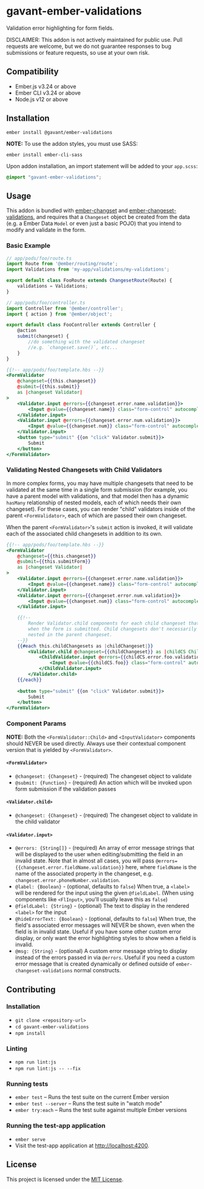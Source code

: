 gavant-ember-validations
==============================================================================

Validation error highlighting for form fields.

DISCLAIMER: This addon is not actively maintained for public use. Pull requests are welcome, but we do not guarantee responses to bug submissions or feature requests, so use at your own risk.


Compatibility
------------------------------------------------------------------------------

* Ember.js v3.24 or above
* Ember CLI v3.24 or above
* Node.js v12 or above


Installation
------------------------------------------------------------------------------

```
ember install @gavant/ember-validations
```

**NOTE:** To use the addon styles, you must use SASS:
```
ember install ember-cli-sass
```

Upon addon installation, an import statement will be added to your `app.scss`:
```scss
@import "gavant-ember-validations";
```

Usage
------------------------------------------------------------------------------
This addon is bundled with [ember-changset](https://github.com/poteto/ember-changeset) and [ember-changeset-validations](https://github.com/poteto/ember-changeset-validations/), and requires that a `Changeset` object be created from the data (e.g. a Ember Data `Model` or even just a basic POJO) that you intend to modify and validate in the form.

### Basic Example
```ts
// app/pods/foo/route.ts
import Route from '@ember/routing/route';
import Validations from 'my-app/validations/my-validations';

export default class FooRoute extends ChangesetRoute(Route) {
    validations = Validations;
}

```

```ts
// app/pods/foo/controller.ts
import Controller from '@ember/controller';
import { action } from '@ember/object';

export default class FooController extends Controller {
    @action
    submit(changeset) {
        //do something with the validated changeset
        //e.g. `changeset.save()`, etc...
    }
}
```

```hbs
{{!-- app/pods/foo/template.hbs --}}
<FormValidator
    @changeset={{this.changeset}}
    @submit={{this.submit}}
    as |changeset Validator|
>
    <Validator.input @errors={{changeset.error.name.validation}}>
        <Input @value={{changeset.name}} class="form-control" autocomplete="off" />
    </Validator.input>
    <Validator.input @errors={{changeset.error.num.validation}}>
        <Input @value={{changeset.num}} class="form-control" autocomplete="off" />
    </Validator.input>
    <button type="submit" {{on "click" Validator.submit}}>
        Submit
    </button>
</FormValidator>
```

### Validating Nested Changesets with Child Validators

In more complex forms, you may have multiple changesets that need to be validated at the same time in a single form submission (for example, you have a parent model with validations, and that model then has a dynamic `hasMany` relationship of nested models, each of which needs their own changeset). For these cases, you can render "child" validators inside of the parent `<FormValidator>`, each of which are passed their own changeset. 

When the parent `<FormValidator>`'s `submit` action is invoked, it will validate each of the associated child changesets in addition to its own.

```hbs
{{!-- app/pods/foo/template.hbs --}}
<FormValidator
    @changeset={{this.changeset}}
    @submit={{this.submitForm}}
    as |changeset Validator|
>
    <Validator.input @errors={{changeset.error.name.validation}}>
        <Input @value={{changeset.name}} class="form-control" autocomplete="off" />
    </Validator.input>
    <Validator.input @errors={{changeset.error.num.validation}}>
        <Input @value={{changeset.num}} class="form-control" autocomplete="off" />
    </Validator.input>

    {{!-- 
        Render Validator.child components for each child changeset that you want to validate 
        when the form is submitted. Child changesets don't necessarily need to be structurally
        nested in the parent changeset.
    --}}
    {{#each this.childChangesets as |childChangeset|}}
        <Validator.child @changeset={{childChangeset}} as |childCS ChildValidator|>
            <ChildValidator.input @errors={{childCS.error.foo.validation}}>
                <Input @value={{childCS.foo}} class="form-control" autocomplete="off" />
            </ChildValidator.input>
        </Validator.child>
    {{/each}}
    
    <button type="submit" {{on "click" Validator.submit}}>
        Submit
    </button>
</FormValidator>
```

### Component Params

**NOTE:** Both the `<FormValidator::Child>` and `<InputValidator>` components should NEVER be used directly. Always use their contextual component version that is yielded by `<FormValidator>`.

#### `<FormValidator>`
- `@changeset: {Changeset}` - (required) The changeset object to validate
- `@submit: {Function}` - (required) An action which will be invoked upon form submission if the validation passes

#### `<Validator.child>`
- `@changeset: {Changeset}` - (required) The changeset object to validate in the child validator

#### `<Validator.input>`
- `@errors: {String[]}` - (required) An array of error message strings that will be displayed to the user when editing/submitting the field in an invalid state. Note that in almost all cases, you will pass `@errors={{changeset.error.fieldName.validation}}` here, where `fieldName` is the name of the associated property in the changeset, e.g. `changeset.error.phoneNumber.validation`.
- `@label: {Boolean}` - (optional, defaults to `false`) When true, a `<label>` will be rendered for the input using the given `@fieldLabel`. (When using components like `<FlInput>`, you'll usually leave this as `false`)
- `@fieldLabel: {String}` - (optional) The text to display in the rendered `<label>` for the input
- `@hideErrorText: {Boolean}` - (optional, defaults to `false`) When true, the field's associated error messages will NEVER be shown, even when the field is in invalid state. Useful if you have some other custom error display, or only want the error highlighting styles to show when a field is invalid.
- `@msg: {String}` - (optional) A custom error message string to display instead of the errors passed in via `@errors`. Useful if you need a custom error message that is created dynamically or defined outside of `ember-changeset-validations` normal constructs.


Contributing
------------------------------------------------------------------------------

### Installation

* `git clone <repository-url>`
* `cd gavant-ember-validations`
* `npm install`

### Linting

* `npm run lint:js`
* `npm run lint:js -- --fix`

### Running tests

* `ember test` – Runs the test suite on the current Ember version
* `ember test --server` – Runs the test suite in "watch mode"
* `ember try:each` – Runs the test suite against multiple Ember versions

### Running the test-app application

* `ember serve`
* Visit the test-app application at [http://localhost:4200](http://localhost:4200).


License
------------------------------------------------------------------------------

This project is licensed under the [MIT License](LICENSE.md).

